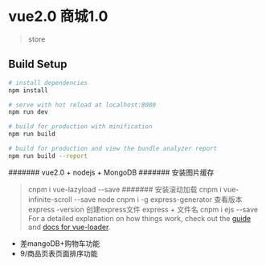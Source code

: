 # vue2.0 商城1.0

> store

## Build Setup

``` bash
# install dependencies
npm install

# serve with hot reload at localhost:8080
npm run dev

# build for production with minification
npm run build

# build for production and view the bundle analyzer report
npm run build --report
```
####### vue2.0 + nodejs + MongoDB
####### 安装图片缓存
> cnpm i vue-lazyload --save
####### 安装滚动加载
>cnpm i vue-infinite-scroll --save
node
> cnpm i -g express-generator  查看版本 express -version 创建express文件 express + 文件名
> cnpm i ejs --save
For a detailed explanation on how things work, check out the [guide](http://vuejs-templates.github.io/webpack/) and [docs for vue-loader](http://vuejs.github.io/vue-loader).

* 差mangoDB+购物车功能
* 9/商品页表页面排序功能
